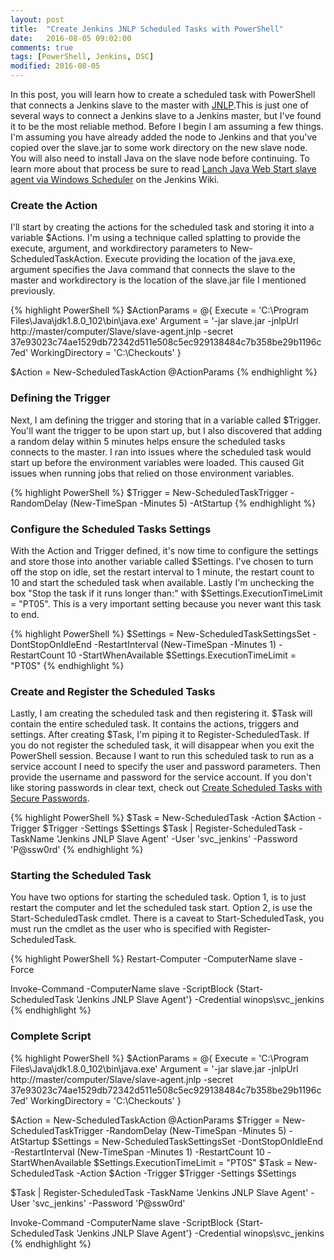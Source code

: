 ```yaml
---
layout: post
title:  "Create Jenkins JNLP Scheduled Tasks with PowerShell"
date:   2016-08-05 09:02:00
comments: true
tags: [PowerShell, Jenkins, DSC]
modified: 2016-08-05
---
```



In this post, you will learn how to create a scheduled task with PowerShell that connects a Jenkins slave to the master with
[JNLP](https://docs.oracle.com/javase/tutorial/deployment/deploymentInDepth/jnlp.html).This is just one of several ways to connect
a Jenkins slave to a Jenkins master, but I've found it to be the most reliable method. Before I begin I am assuming a few things.
I'm assuming you have already added the node to Jenkins and that you've copied over the slave.jar to some work directory on the new
slave node. You will also need to install Java on the slave node before continuing. To learn more about that process be sure to read [Lanch Java Web Start slave agent via Windows Scheduler](https://wiki.jenkins-ci.org/display/JENKINS/Launch+Java+Web+Start+slave+agent+via+Windows+Scheduler)
on the Jenkins Wiki.

### Create the Action

I'll start by creating the actions for the scheduled task and storing it into a variable $Actions. I'm using a technique called splatting
to provide the execute, argument, and workdirectory parameters to New-ScheduledTaskAction. Execute providing the location of the java.exe,
argument specifies the Java command that connects the slave to the master and workdirectory is the location of the slave.jar file I mentioned
previously.

{% highlight PowerShell %}
$ActionParams = @{
    Execute = 'C:\Program Files\Java\jdk1.8.0_102\bin\java.exe'
    Argument = '-jar slave.jar -jnlpUrl http://master/computer/Slave/slave-agent.jnlp -secret 37e93023c74ae1529db72342d511e508c5ec929138484c7b358be29b1196c7ed'
    WorkingDirectory = 'C:\Checkouts'
}

$Action = New-ScheduledTaskAction @ActionParams
{% endhighlight %}

### Defining the Trigger

Next, I am defining the trigger and storing that in a variable called $Trigger. You'll want the trigger to be upon start up, but I also
discovered that adding a random delay within 5 minutes helps ensure the scheduled tasks connects to the master. I ran into issues where
the scheduled task would start up before the environment variables were loaded. This caused Git issues when running jobs that relied on
those environment variables.

{% highlight PowerShell %}
$Trigger = New-ScheduledTaskTrigger -RandomDelay (New-TimeSpan -Minutes 5) -AtStartup
{% endhighlight %}

### Configure the Scheduled Tasks Settings

With the Action and Trigger defined, it's now time to configure the settings and store those into another variable called $Settings.
I've chosen to turn off the stop on idle, set the restart interval to 1 minute, the restart count to 10 and start the scheduled task
when available. Lastly I'm unchecking the box "Stop the task if it runs longer than:" with $Settings.ExecutionTimeLimit = "PT05".
This is a very important setting because you never want this task to end.

{% highlight PowerShell %}
$Settings = New-ScheduledTaskSettingsSet -DontStopOnIdleEnd -RestartInterval (New-TimeSpan -Minutes 1) -RestartCount 10 -StartWhenAvailable
$Settings.ExecutionTimeLimit = "PT0S"
{% endhighlight %}

### Create and Register the Scheduled Tasks

Lastly, I am creating the scheduled task and then registering it. $Task will contain the entire scheduled task. It contains the actions,
triggers and settings. After creating $Task, I'm piping it to Register-ScheduledTask. If you do not register the scheduled task, it will
disappear when you exit the PowerShell session. Because I want to run this scheduled task to run as a service account I need to specify
the user and password parameters. Then provide the username and password for the service account. If you don't like storing passwords
in clear text, check out [Create Scheduled Tasks with Secure Passwords](http://duffney.io/Create-ScheduledTasks-SecurePassword).

{% highlight PowerShell %}
$Task = New-ScheduledTask -Action $Action -Trigger $Trigger -Settings $Settings
$Task | Register-ScheduledTask -TaskName 'Jenkins JNLP Slave Agent' -User 'svc_jenkins' -Password 'P@ssw0rd'
{% endhighlight %}

### Starting the Scheduled Task

You have two options for starting the scheduled task. Option 1, is to just restart the computer and let the scheduled task start. Option 2,
is use the Start-ScheduledTask cmdlet. There is a caveat to Start-ScheduledTask, you must run the cmdlet as the user who is specified
with Register-ScheduledTask.

{% highlight PowerShell %}
Restart-Computer -ComputerName slave -Force

Invoke-Command -ComputerName slave -ScriptBlock {Start-ScheduledTask 'Jenkins JNLP Slave Agent'}  -Credential winops\svc_jenkins
{% endhighlight %}

### Complete Script

{% highlight PowerShell %}
$ActionParams = @{
    Execute = 'C:\Program Files\Java\jdk1.8.0_102\bin\java.exe'
    Argument = '-jar slave.jar -jnlpUrl http://master/computer/Slave/slave-agent.jnlp -secret 37e93023c74ae1529db72342d511e508c5ec929138484c7b358be29b1196c7ed'
    WorkingDirectory = 'C:\Checkouts'
}

$Action = New-ScheduledTaskAction @ActionParams
$Trigger = New-ScheduledTaskTrigger -RandomDelay (New-TimeSpan -Minutes 5) -AtStartup
$Settings = New-ScheduledTaskSettingsSet -DontStopOnIdleEnd -RestartInterval (New-TimeSpan -Minutes 1) -RestartCount 10 -StartWhenAvailable
$Settings.ExecutionTimeLimit = "PT0S"
$Task = New-ScheduledTask -Action $Action -Trigger $Trigger -Settings $Settings

$Task | Register-ScheduledTask -TaskName 'Jenkins JNLP Slave Agent' -User 'svc_jenkins' -Password 'P@ssw0rd'

Invoke-Command -ComputerName slave -ScriptBlock {Start-ScheduledTask 'Jenkins JNLP Slave Agent'}  -Credential winops\svc_jenkins
{% endhighlight %}
